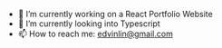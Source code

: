  - 🔭 I’m currently working on a React Portfolio Website
 - 🌱 I’m currently looking into Typescript
 - 📫 How to reach me: edvinlin@gmail.com

